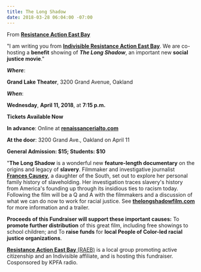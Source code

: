 ```yaml
---
title: The Long Shadow
date: 2018-03-28 06:04:00 -07:00
---
```


From [**Resistance Action East Bay**](https://indivisible-raeb.org/)

"I am writing you from [**Indivisible Resistance Action East Bay**](https://indivisible-raeb.org/). We are co-hosting a **benefit** showing of ***The Long Shadow***, an important new **social justice movie**."

***Where***:
 
**Grand Lake Theater**, 
3200 Grand Avenue, Oakland

***When***: 

**Wednesday**, 
**April 11, 2018**, at 
**7:15 p.m.**

**Tickets Available Now**

**In advance**: Online at [**renaissancerialto.com**](http://renaissancerialto.com/)

**At the door**: 
3200 Grand Ave., Oakland on April 11

**General Admission: $15; Students: $10**

"**The Long Shadow** is a wonderful new **feature-length documentary** on the origins and legacy of **slavery**.
Filmmaker and investigative journalist **[Frances Causey](http://www.imdb.com/name/nm2809859/)**, a daughter of the South, set out to explore her personal family history of slaveholding. Her investigation traces slavery's history from America's founding up through its insidious ties to racism today. Following the film will be a Q and A with the filmmakers and a discussion of what we can do now to work for racial justice. See [**thelongshadowfilm.com**](http://thelongshadowfilm.com/) for more information and a trailer.

**Proceeds of this Fundraiser will support these important causes:**
To **promote further distribution** of this great film, including free showings to school children; and
To **raise funds** for **local People of Color-led racial justice organizations**.

[**Resistance Action East Bay** (RAEB)](https://indivisible-raeb.org/) is a local group promoting active citizenship and an Indivisible affiliate, and is hosting this fundraiser. Cosponsored by KPFA radio.


